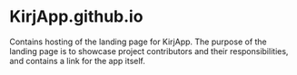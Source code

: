 # KirjApp.github.io

Contains hosting of the landing page for KirjApp.
The purpose of the landing page is to showcase project contributors and their responsibilities, and contains a link for the app itself.
